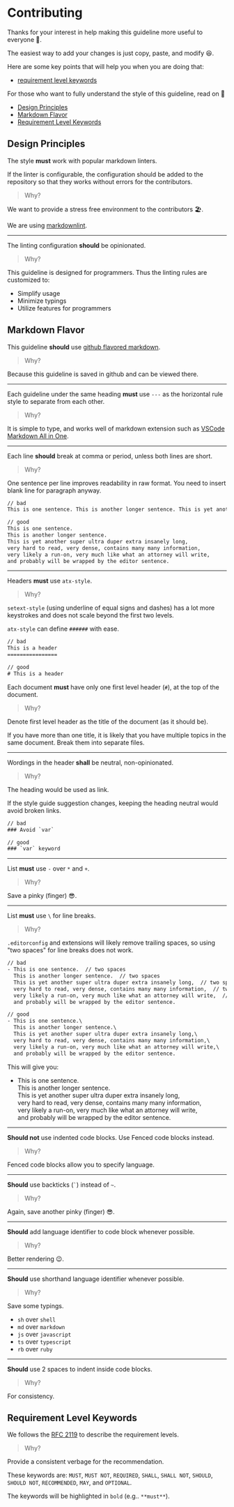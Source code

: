 <!-- omit in toc -->
# Contributing

Thanks for your interest in help making this guideline more useful to everyone 🌷.

The easiest way to add your changes is just copy, paste, and modify 😆.

Here are some key points that will help you when you are doing that:

<!-- no toc -->
- [requirement level keywords](#requirement-level-keywords)

For those who want to fully understand the style of this guideline, read on 🥃

- [Design Principles](#design-principles)
- [Markdown Flavor](#markdown-flavor)
- [Requirement Level Keywords](#requirement-level-keywords)

## Design Principles

The style **must** work with popular markdown linters.

If the linter is configurable,
the configuration should be added to the repository so that they works without errors for the contributors.

> Why?

We want to provide a stress free environment to the contributors 🏖.

We are using [markdownlint](https://github.com/DavidAnson/markdownlint).

---

The linting configuration **should** be opinionated.

> Why?

This guideline is designed for programmers.
Thus the linting rules are customized to:

- Simplify usage
- Minimize typings
- Utilize features for programmers

## Markdown Flavor

This guideline **should** use [github flavored markdown](https://help.github.com/articles/github-flavored-markdown/).

> Why?

Because this guideline is saved in github and can be viewed there.

---

Each guideline under the same heading **must** use `---` as the horizontal rule style to separate from each other.

> Why?

It is simple to type,
and works well of markdown extension such as [VSCode Markdown All in One](https://marketplace.visualstudio.com/items?itemName=yzhang.markdown-all-in-one).

---

Each line **should** break at comma or period, unless both lines are short.

> Why?

One sentence per line improves readability in raw format.
You need to insert blank line for paragraph anyway.

```txt
// bad
This is one sentence. This is another longer sentence. This is yet another super ultra duper extra insanely long, very hard to read, very dense, contains many many information, very likely a run-on, very much like what an attorney will write, and probably will be wrapped by the editor sentence.

// good
This is one sentence.
This is another longer sentence.
This is yet another super ultra duper extra insanely long,
very hard to read, very dense, contains many many information,
very likely a run-on, very much like what an attorney will write,
and probably will be wrapped by the editor sentence.
```

---

Headers **must** use `atx-style`.

> Why?

`setext-style` (using underline of equal signs and dashes) has a lot more keystrokes and does not scale beyond the first two levels.

`atx-style` can define `######` with ease.

```txt
// bad
This is a header
================

// good
# This is a header
```

Each document **must** have only one first level header (`#`), at the top of the document.

> Why?

Denote first level header as the title of the document (as it should be).

If you have more than one title,
it is likely that you have multiple topics in the same document.
Break them into separate files.

---

Wordings in the header **shall** be neutral, non-opinionated.

> Why?

The heading would be used as link.

If the style guide suggestion changes,
keeping the heading neutral would avoid broken links.

```txt
// bad
### Avoid `var`

// good
### `var` keyword
```

---

List **must** use `-` over `*` and `+`.

> Why?

Save a pinky (finger) 😎.

---

List **must** use `\` for line breaks.

> Why?

`.editorconfig` and extensions will likely remove trailing spaces,
so using "two spaces" for line breaks does not work.

```txt
// bad
- This is one sentence.  // two spaces
  This is another longer sentence.  // two spaces
  This is yet another super ultra duper extra insanely long,  // two spaces
  very hard to read, very dense, contains many many information,  // two spaces
  very likely a run-on, very much like what an attorney will write,  // two spaces
  and probably will be wrapped by the editor sentence.

// good
- This is one sentence.\
  This is another longer sentence.\
  This is yet another super ultra duper extra insanely long,\
  very hard to read, very dense, contains many many information,\
  very likely a run-on, very much like what an attorney will write,\
  and probably will be wrapped by the editor sentence.
```

This will give you:

- This is one sentence.\
  This is another longer sentence.\
  This is yet another super ultra duper extra insanely long,\
  very hard to read, very dense, contains many many information,\
  very likely a run-on, very much like what an attorney will write,\
  and probably will be wrapped by the editor sentence.

---

**Should not** use indented code blocks. Use Fenced code blocks instead.

> Why?

Fenced code blocks allow you to specify language.

---

**Should** use backticks (`` ` ``) instead of `~`.

> Why?

Again, save another pinky (finger) 😎.

---

**Should** add language identifier to code block whenever possible.

> Why?

Better rendering 😉.

---

**Should** use shorthand language identifier whenever possible.

> Why?

Save some typings.

- `sh` over `shell`
- `md` over `markdown`
- `js` over `javascript`
- `ts` over `typescript`
- `rb` over `ruby`

---

**Should** use 2 spaces to indent inside code blocks.

> Why?

For consistency.

## Requirement Level Keywords

We follows the [RFC 2119](https://www.ietf.org/rfc/rfc2119.txt) to describe the requirement levels.

> Why?

Provide a consistent verbage for the recommendation.

These keywords are: `MUST`, `MUST NOT`, `REQUIRED`, `SHALL`, `SHALL NOT`, `SHOULD`, `SHOULD NOT`, `RECOMMENDED`, `MAY`, and `OPTIONAL`.

The keywords will be highlighted in `bold` (e.g.. `**must**`).
